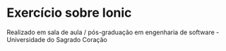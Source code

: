 # Exercício sobre Ionic

Realizado em sala de aula / pós-graduação em engenharia de software - Universidade do Sagrado Coração
